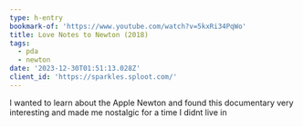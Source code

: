 ```yaml
---
type: h-entry
bookmark-of: 'https://www.youtube.com/watch?v=5kxRi34PqWo'
title: Love Notes to Newton (2018)
tags:
  - pda
  - newton
date: '2023-12-30T01:51:13.028Z'
client_id: 'https://sparkles.sploot.com/'
---
```

I wanted to learn about the Apple Newton and found this documentary very interesting and made me nostalgic for a time I didnt live in
